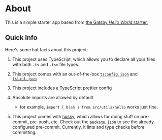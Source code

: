 # About

This is a simple starter app based from [the Gatsby _Hello World_ starter.](https://github.com/gatsbyjs/gatsby-starter-hello-world)

## Quick Info

Here's some hot facts about this project:

1. This project uses TypeScript, which allows you to declare all your files with both `.ts` and `.tsx` file types.

2. This project comes with an out-of-the-box [`tsconfig.json`](./tsconfig.json) and [`tslint.json`]('./tslint.json)

3. This project includes a TypeScript prettier config

4. Absolute imports are allowed by default

    * for example, `import { blah } from src/utils/hello` works just fine.

5. This project comes with [husky](https://github.com/typicode/husky), which allows for doing stuff on pre-commit, pre-push, etc. Check out the [`package.json`](./package.json) to see the already configured pre-commit. Currently, it lints and type checks before committing.
